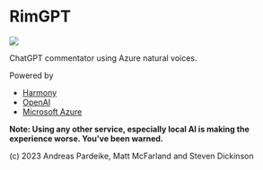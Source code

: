 # RimGPT

<img src="https://github.com/pardeike/RimGPT/raw/master/About/Preview.png"/>

ChatGPT commentator using Azure natural voices.

Powered by
- [Harmony](https://github.com/pardeike/Harmony)
- [OpenAI](https://openai.com)
- [Microsoft Azure](https://azure.microsoft.com)

**Note: Using any other service, especially local AI is making the experience worse. You've been warned.**

(c) 2023 Andreas Pardeike, Matt McFarland and Steven Dickinson
